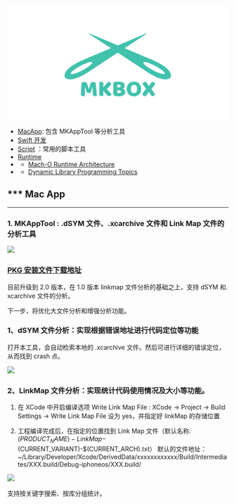 
![](./source/icon_mkbox.png)

- [MacApp](.): 包含 MKAppTool 等分析工具
- [Swift  开发](./swift)
- [Script](./script) ：常用的脚本工具
- [Runtime](./runtime)
- -  [Mach-O Runtime Architecture](./runtime/Mach-ORuntimeArchitecture.pdf)
- -  [Dynamic Library Programming Topics](./runtime/DynamicLibraryProgrammingTopics.pdf)


*** Mac App
------
___


### 1. MKAppTool : .dSYM 文件、.xcarchive 文件和 Link Map 文件的分析工具


![](https://github.com/mythkiven/MKAppTool/blob/master/MKAppTool/MKLinkMap/Assets.xcassets/AppIcon.appiconset/icon512.png)

### [PKG 安装文件下载地址](https://github.com/mythkiven/mkBox/releases/tag/MKAppTool)
目前升级到 2.0 版本，在 1.0 版本 linkmap 文件分析的基础之上，支持 dSYM 和. xcarchive 文件的分析。

下一步，将优化大文件分析和增强分析功能。

### 1、dSYM 文件分析：实现根据错误地址进行代码定位等功能

打开本工具，会自动检索本地的 .xcarchive 文件。然后可进行详细的错误定位，从而找到 crash 点。

![](https://raw.githubusercontent.com/mythkiven/mkBox/master/source/dsym8945878483.png)

### 2、LinkMap 文件分析：实现统计代码使用情况及大小等功能。

1. 在 XCode 中开启编译选项 Write Link Map File : XCode -> Project -> Build Settings ->  Write Link Map File 设为 yes，并指定好 linkMap 的存储位置

2. 工程编译完成后，在指定的位置找到 Link Map 文件（默认名称:$(PRODUCT_NAME)-LinkMap-$(CURRENT_VARIANT)-$(CURRENT_ARCH).txt）
默认的文件地址：~/Library/Developer/Xcode/DerivedData/xxxxxxxxxxxx/Build/Intermediates/XXX.build/Debug-iphoneos/XXX.build/

![](https://raw.githubusercontent.com/mythkiven/mkBox/master/source/dsym8945878483.png)

支持按关键字搜索、按库分组统计。
